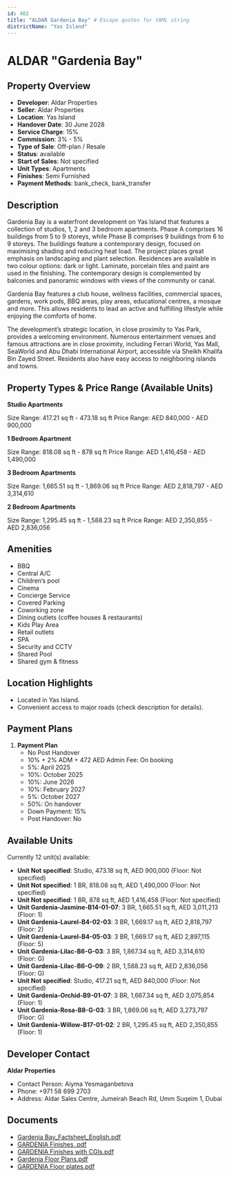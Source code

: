 ```yaml
---
id: 402
title: "ALDAR Gardenia Bay" # Escape quotes for YAML string
districtName: "Yas Island"
---
```


# ALDAR "Gardenia Bay"

## Property Overview
- **Developer**: Aldar Properties
- **Seller**: Aldar Properties
- **Location**: Yas Island
- **Handover Date**: 30 June 2028
- **Service Charge**: 15%
- **Commission**: 3% - 5%
- **Type of Sale**: Off-plan / Resale
- **Status**: available
- **Start of Sales**: Not specified
- **Unit Types**: Apartments
- **Finishes**: Semi Furnished
- **Payment Methods**: bank_check, bank_transfer

## Description
Gardenia Bay is a waterfront development on Yas Island that features a collection of studios, 1, 2 and 3 bedroom apartments. Phase A comprises 16 buildings from 5 to 9 storeys, while Phase B comprises 9 buildings from 6 to 9 storeys. The buildings feature a contemporary design, focused on maximising shading and reducing heat load. The project places great emphasis on landscaping and plant selection. Residences are available in two colour options: dark or light. Laminate, porcelain tiles and paint are used in the finishing. The contemporary design is complemented by balconies and panoramic windows with views of the community or canal. 

Gardenia Bay features a club house, wellness facilities, commercial spaces, gardens, work pods, BBQ areas, play areas, educational centres, a mosque and more. This allows residents to lead an active and fulfilling lifestyle while enjoying the comforts of home. 

The development’s strategic location, in close proximity to Yas Park, provides a welcoming environment. Numerous entertainment venues and famous attractions are in close proximity, including Ferrari World, Yas Mall, SeaWorld and Abu Dhabi International Airport, accessible via Sheikh Khalifa Bin Zayed Street. Residents also have easy access to neighboring islands and towns.

## Property Types & Price Range (Available Units)
**Studio Apartments**

Size Range: 417.21 sq ft - 473.18 sq ft
Price Range: AED 840,000 - AED 900,000

**1 Bedroom Apartment**

Size Range: 818.08 sq ft - 878 sq ft
Price Range: AED 1,416,458 - AED 1,490,000

**3 Bedroom Apartments**

Size Range: 1,665.51 sq ft - 1,869.06 sq ft
Price Range: AED 2,818,797 - AED 3,314,610

**2 Bedroom Apartments**

Size Range: 1,295.45 sq ft - 1,588.23 sq ft
Price Range: AED 2,350,855 - AED 2,836,056

## Amenities
- BBQ
- Central A/C
- Children’s pool
- Cinema
- Concierge Service
- Covered Parking
- Coworking zone
- Dining outlets  (coffee houses & restaurants)
- Kids Play Area
- Retail outlets
- SPA
- Security and CCTV
- Shared Pool
- Shared gym & fitness

## Location Highlights
- Located in Yas Island.
- Convenient access to major roads (check description for details).

## Payment Plans
1. **Payment Plan**
   - No Post Handover
   - 10% + 2% ADM + 472 AED Admin Fee: On booking
   - 5%: April 2025
   - 10%: October 2025
   - 10%: June 2026
   - 10%: February 2027
   - 5%: October 2027
   - 50%: On handover
   - Down Payment: 15%
   - Post Handover: No

## Available Units
Currently 12 unit(s) available:
- **Unit Not specified**: Studio, 473.18 sq ft, AED 900,000 (Floor: Not specified)
- **Unit Not specified**: 1 BR, 818.08 sq ft, AED 1,490,000 (Floor: Not specified)
- **Unit Not specified**: 1 BR, 878 sq ft, AED 1,416,458 (Floor: Not specified)
- **Unit Gardenia-Jasmine-B14-01-07**: 3 BR, 1,665.51 sq ft, AED 3,011,213 (Floor: 1)
- **Unit Gardenia-Laurel-B4-02-03**: 3 BR, 1,669.17 sq ft, AED 2,818,797 (Floor: 2)
- **Unit Gardenia-Laurel-B4-05-03**: 3 BR, 1,669.17 sq ft, AED 2,897,115 (Floor: 5)
- **Unit Gardenia-Lilac-B6-G-03**: 3 BR, 1,867.34 sq ft, AED 3,314,610 (Floor: G)
- **Unit Gardenia-Lilac-B6-G-09**: 2 BR, 1,588.23 sq ft, AED 2,836,056 (Floor: G)
- **Unit Not specified**: Studio, 417.21 sq ft, AED 840,000 (Floor: Not specified)
- **Unit Gardenia-Orchid-B9-01-07**: 3 BR, 1,667.34 sq ft, AED 3,075,854 (Floor: 1)
- **Unit Gardenia-Rosa-B8-G-03**: 3 BR, 1,869.06 sq ft, AED 3,273,797 (Floor: G)
- **Unit Gardenia-Willow-B17-01-02**: 2 BR, 1,295.45 sq ft, AED 2,350,855 (Floor: 1)

## Developer Contact
**Aldar Properties**
- Contact Person: Aiyma Yesmaganbetova
- Phone: +971 58 699 2703
- Address: Aldar Sales Centre, Jumeirah Beach Rd, Umm Suqeim 1, Dubai

## Documents
- [Gardenia Bay_Factsheet_English.pdf](https://cdn.geniemap.net/2023/09/02/zXamGDk5cPF4dW36Ipuu5Px1kR5TUZLRU3ai9JII.pdf)
- [GARDENIA Finishes .pdf](https://cdn.geniemap.net/2023/09/02/2gg6pfaIkMr76MXo3FaDVj06VNDBKW6qZ5GVXIcB.pdf)
- [GARDENIA Finishes with CGIs.pdf](https://cdn.geniemap.net/2023/09/02/mKcBhAVfjaTEhWCz3oShLtXh7HyQLVbHbxsH5wbX.pdf)
- [Gardenia Floor Plans.pdf](https://cdn.geniemap.net/2023/10/01/3PDGztmUDqQiFKdCCq2iwXg0pwrQrlPpEXs46bKA.pdf)
- [GARDENIA Floor plates.pdf](https://cdn.geniemap.net/2023/10/01/2mm8v5NskGMh242xKiRfGeAqrdSzdPbuqPbHSvHd.pdf)
